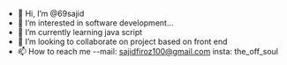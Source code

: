 - 👋 Hi, I’m @69sajid
- 👀 I’m interested in software development...
- 🌱 I’m currently learning java script
- 💞️ I’m looking to collaborate on project based on front end
- 📫 How to reach me --mail: sajidfiroz100@gmail.com
                       insta: the_off_soul

<!---
69sajid/69sajid is a ✨ special ✨ repository because its `README.md` (this file) appears on your GitHub profile.
You can click the Preview link to take a look at your changes.
--->
